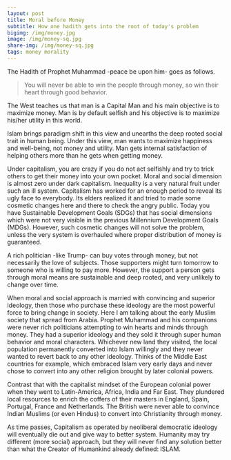 ```yaml
---
layout: post
title: Moral before Money
subtitle: How one hadith gets into the root of today's problem
bigimg: /img/money.jpg
image: /img/money-sq.jpg
share-img: /img/money-sq.jpg
tags: money morality
---
```


The Hadith of Prophet Muhammad -peace be upon him- goes as follows.

> You will never be able to win the people through money, so win their heart through good behavior.

The West teaches us that man is a Capital Man and his main objective is to maximize money. Man is by default selfish and his objective is to maximize his/her utility in this world. 

Islam brings paradigm shift in this view and unearths the deep rooted social trait in human being. Under this view, man wants to maximize happiness and well-being, not money and utility. Man gets internal satisfaction of helping others more than he gets when getting money. 

Under capitalism, you are crazy if you do not act selfishly and try to trick others to get their money into your own pocket. Moral and social dimension is almost zero under dark capitalism. Inequality is a very natural fruit under such an ill system. Capitalism has worked for an enough period to reveal its ugly face to everybody. Its elders realized it and tried to made some cosmetic changes here and there to check the angry public. Today you have Sustainable Development Goals (SDGs) that has social dimensions which were not very visible in the previous Millennium Development Goals (MDGs). However, such cosmetic changes will not solve the problem, unless the very system is overhauled where proper distribution of money is guaranteed. 

A rich politician -like Trump- can buy votes through money, but not necessarily the love of subjects. Those supporters might turn tomorrow to someone who is willing to pay more. However, the support a person gets through moral means are sustainable and deep rooted, and very unlikely to change over time. 

When moral and social approach is married with convincing and superior ideology, then those who purchase these ideology are the most powerful force to bring change in society. Here I am talking about the early Muslim society that spread from Arabia. Prophet Muhammad and his companions were never rich politicians attempting to win hearts and minds through money. They had a superior ideology and they sold it through super human behavior and moral characters. Whichever new land they visited, the local population permanently converted into Islam willingly and they never wanted to revert back to any other ideology. Thinks of the Middle East countries for example, which embraced Islam very early days and never chose to convert into any other religion brought by later colonial powers. 

Contrast that with the capitalist mindset of the European colonial power when they went to Latin-America, Africa, India and Far East. They plundered local resources to enrich the coffers of their masters in England, Spain, Portugal, France and Netherlands. The British were never able to convince Indian Muslims (or even Hindus) to convert into Christianity through money. 

As time passes, Capitalism as operated by neoliberal democratic ideology will eventually die out and give way to better system. Humanity may try different (more social) approach, but they will never find any solution better than what the Creator of Humankind already defined: ISLAM. 

